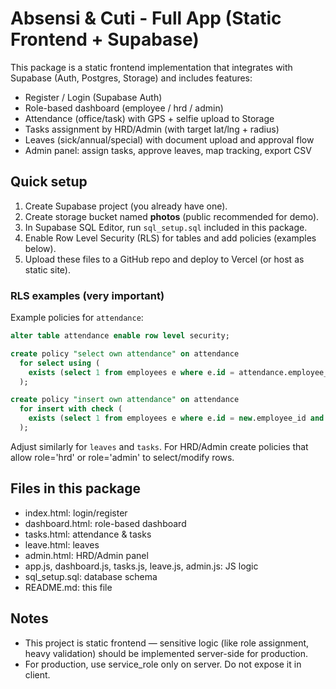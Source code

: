 
# Absensi & Cuti - Full App (Static Frontend + Supabase)

This package is a static frontend implementation that integrates with Supabase (Auth, Postgres, Storage) and includes features:
- Register / Login (Supabase Auth)
- Role-based dashboard (employee / hrd / admin)
- Attendance (office/task) with GPS + selfie upload to Storage
- Tasks assignment by HRD/Admin (with target lat/lng + radius)
- Leaves (sick/annual/special) with document upload and approval flow
- Admin panel: assign tasks, approve leaves, map tracking, export CSV

## Quick setup

1. Create Supabase project (you already have one).
2. Create storage bucket named **photos** (public recommended for demo).
3. In Supabase SQL Editor, run `sql_setup.sql` included in this package.
4. Enable Row Level Security (RLS) for tables and add policies (examples below).
5. Upload these files to a GitHub repo and deploy to Vercel (or host as static site).

### RLS examples (very important)
Example policies for `attendance`:
```sql
alter table attendance enable row level security;

create policy "select own attendance" on attendance
  for select using (
    exists (select 1 from employees e where e.id = attendance.employee_id and e.email = auth.email())
  );

create policy "insert own attendance" on attendance
  for insert with check (
    exists (select 1 from employees e where e.id = new.employee_id and e.email = auth.email())
  );
```
Adjust similarly for `leaves` and `tasks`. For HRD/Admin create policies that allow role='hrd' or role='admin' to select/modify rows.

## Files in this package
- index.html: login/register
- dashboard.html: role-based dashboard
- tasks.html: attendance & tasks
- leave.html: leaves
- admin.html: HRD/Admin panel
- app.js, dashboard.js, tasks.js, leave.js, admin.js: JS logic
- sql_setup.sql: database schema
- README.md: this file

## Notes
- This project is static frontend — sensitive logic (like role assignment, heavy validation) should be implemented server-side for production.
- For production, use service_role only on server. Do not expose it in client.
